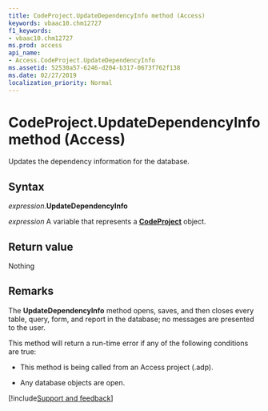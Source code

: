 ```yaml
---
title: CodeProject.UpdateDependencyInfo method (Access)
keywords: vbaac10.chm12727
f1_keywords:
- vbaac10.chm12727
ms.prod: access
api_name:
- Access.CodeProject.UpdateDependencyInfo
ms.assetid: 52530a57-6246-d204-b317-0673f762f138
ms.date: 02/27/2019
localization_priority: Normal
---
```



# CodeProject.UpdateDependencyInfo method (Access)

Updates the dependency information for the database.


## Syntax

_expression_.**UpdateDependencyInfo**

_expression_ A variable that represents a **[CodeProject](Access.CodeProject.md)** object.


## Return value

Nothing


## Remarks

The **UpdateDependencyInfo** method opens, saves, and then closes every table, query, form, and report in the database; no messages are presented to the user.

This method will return a run-time error if any of the following conditions are true:

- This method is being called from an Access project (.adp).
    
- Any database objects are open.
    



[!include[Support and feedback](~/includes/feedback-boilerplate.md)]